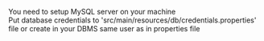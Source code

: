 You need to setup MySQL server on your machine<br>
Put database credentials to 'src/main/resources/db/credentials.properties' file or create in your DBMS same user as in properties file